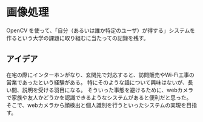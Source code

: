 # 画像処理
OpenCV を使って、「自分（あるいは誰か特定のユーザ）が得する」システムを作るという大学の課題に取り組むに当たっての記録を残す。


## アイデア
在宅の際にインターホンがなり、玄関先で対応すると、訪問販売やWi-Fi工事の営業であったという経験がある。
特にそのような話について興味はないが、長い間、説明を受ける羽目になる。
そういった事態を避けるために、webカメラで家族や友人かどうかを認識できるようなシステムがあると便利だと思った。\
そこで、webカメラから顔検出と個人識別を行うといったシステムの実現を目指す。
